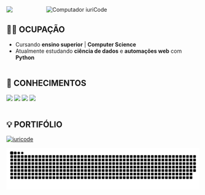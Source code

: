 <img src="https://raw.githubusercontent.com/MicaelliMedeiros/micaellimedeiros/master/image/computer-illustration.png" min-width="400px" max-width="400px" width="400px" align="right" alt="Computador iuriCode">


<img src="https://img.shields.io/static/v1?label=Overview&message=Pedro Fernandes&color=f8efd4&style=for-the-badge&logo=GitHub">


## 👨‍💻 OCUPAÇÃO
- Cursando **ensino superior** | **Computer Science**
- Atualmente estudando **ciência de dados** e **automações web** com **Python**
<br></br>
## 🚀 CONHECIMENTOS
<p><img src="https://img.shields.io/badge/Python-3776AB?style=for-the-badge&logo=python&logoColor=white"/>
 <img src="https://img.shields.io/badge/HTML5-E34F26?style=for-the-badge&logo=html5&logoColor=white"/>
 <img src="https://img.shields.io/badge/CSS3-1572B6?style=for-the-badge&logo=css3&logoColor=white"/>
 <img src="https://img.shields.io/badge/Linux-E34F26?style=for-the-badge&logo=linux&logoColor=black"/>
<br></br>

## 💡 PORTIFÓLIO

[![iuricode](https://github-readme-stats.vercel.app/api/top-langs/?username=peh3k&hide=html&layout=compact&theme=dark)](https://github.com/anuraghazra/github-readme-stats)



<div align="center">
  <a href="https://1999azzar.github.io/1999AZZAR/">
  <img  src="https://github.com/1999AZZAR/1999AZZAR/blob/main/resources/img/grid-snake.svg"
       alt="snake" /></a>
</div>


